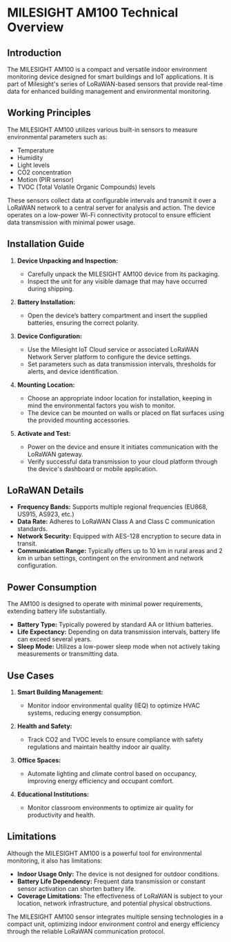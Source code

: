 # MILESIGHT AM100 Technical Overview

## Introduction

The MILESIGHT AM100 is a compact and versatile indoor environment monitoring device designed for smart buildings and IoT applications. It is part of Milesight's series of LoRaWAN-based sensors that provide real-time data for enhanced building management and environmental monitoring.

## Working Principles

The MILESIGHT AM100 utilizes various built-in sensors to measure environmental parameters such as:

- Temperature
- Humidity
- Light levels
- CO2 concentration
- Motion (PIR sensor)
- TVOC (Total Volatile Organic Compounds) levels

These sensors collect data at configurable intervals and transmit it over a LoRaWAN network to a central server for analysis and action. The device operates on a low-power Wi-Fi connectivity protocol to ensure efficient data transmission with minimal power usage.

## Installation Guide

1. **Device Unpacking and Inspection:**
   - Carefully unpack the MILESIGHT AM100 device from its packaging.
   - Inspect the unit for any visible damage that may have occurred during shipping.

2. **Battery Installation:**
   - Open the device’s battery compartment and insert the supplied batteries, ensuring the correct polarity.

3. **Device Configuration:**
   - Use the Milesight IoT Cloud service or associated LoRaWAN Network Server platform to configure the device settings.
   - Set parameters such as data transmission intervals, thresholds for alerts, and device identification.

4. **Mounting Location:**
   - Choose an appropriate indoor location for installation, keeping in mind the environmental factors you wish to monitor.
   - The device can be mounted on walls or placed on flat surfaces using the provided mounting accessories.

5. **Activate and Test:**
   - Power on the device and ensure it initiates communication with the LoRaWAN gateway.
   - Verify successful data transmission to your cloud platform through the device's dashboard or mobile application.

## LoRaWAN Details

- **Frequency Bands:** Supports multiple regional frequencies (EU868, US915, AS923, etc.)
- **Data Rate:** Adheres to LoRaWAN Class A and Class C communication standards.
- **Network Security:** Equipped with AES-128 encryption to secure data in transit.
- **Communication Range:** Typically offers up to 10 km in rural areas and 2 km in urban settings, contingent on the environment and network configuration.

## Power Consumption

The AM100 is designed to operate with minimal power requirements, extending battery life substantially. 

- **Battery Type:** Typically powered by standard AA or lithium batteries.
- **Life Expectancy:** Depending on data transmission intervals, battery life can exceed several years.
- **Sleep Mode:** Utilizes a low-power sleep mode when not actively taking measurements or transmitting data.

## Use Cases

1. **Smart Building Management:**
   - Monitor indoor environmental quality (IEQ) to optimize HVAC systems, reducing energy consumption.

2. **Health and Safety:**
   - Track CO2 and TVOC levels to ensure compliance with safety regulations and maintain healthy indoor air quality.

3. **Office Spaces:**
   - Automate lighting and climate control based on occupancy, improving energy efficiency and occupant comfort.

4. **Educational Institutions:**
   - Monitor classroom environments to optimize air quality for productivity and health.

## Limitations

Although the MILESIGHT AM100 is a powerful tool for environmental monitoring, it also has limitations:

- **Indoor Usage Only:** The device is not designed for outdoor conditions.
- **Battery Life Dependency:** Frequent data transmission or constant sensor activation can shorten battery life.
- **Coverage Limitations:** The effectiveness of LoRaWAN is subject to your location, network infrastructure, and potential physical obstructions.

The MILESIGHT AM100 sensor integrates multiple sensing technologies in a compact unit, optimizing indoor environment control and energy efficiency through the reliable LoRaWAN communication protocol.